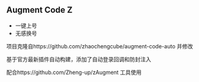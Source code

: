 ## Augment Code Z

* 一键上号
* 无感换号

项目克隆自https://github.com/zhaochengcube/augment-code-auto 并修改

基于官方最新插件自动构建，添加了自动登录回调和防封注入

配合https://github.com/Zheng-up/zAugment 工具使用
